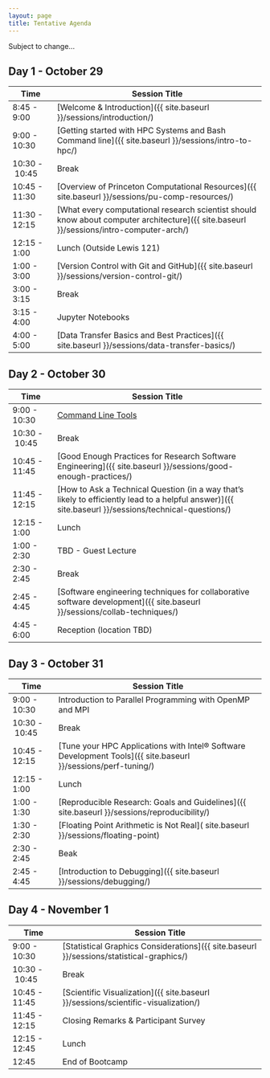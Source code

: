 ```yaml
---
layout: page
title: Tentative Agenda
---
```


Subject to change...

## Day 1 - October 29

| Time | Session Title |
| ------ | ----- |
| 8:45 - 9:00 | [Welcome & Introduction]({{ site.baseurl }}/sessions/introduction/)
| 9:00 - 10:30 | [Getting started with HPC Systems and Bash Command line]({{ site.baseurl }}/sessions/intro-to-hpc/) |
| 10:30&nbsp;-&nbsp;10:45 | Break |
| 10:45 - 11:30 | [Overview of Princeton Computational Resources]({{ site.baseurl }}/sessions/pu-comp-resources/) |
| 11:30 - 12:15 | [What every computational research scientist should know about computer architecture]({{ site.baseurl }}/sessions/intro-computer-arch/) |
| 12:15 - 1:00 | Lunch (Outside Lewis 121)|
| 1:00 - 3:00 | [Version Control with Git and GitHub]({{ site.baseurl }}/sessions/version-control-git/) |
| 3:00 - 3:15 | Break |
| 3:15 - 4:00 | Jupyter Notebooks |
| 4:00 - 5:00 | [Data Transfer Basics and Best Practices]({{ site.baseurl }}/sessions/data-transfer-basics/) |

## Day 2 - October 30

| Time | Session Title |
| ------ | ----- |
| 9:00 - 10:30 | [Command Line Tools]({{site.baseurl}}/sessions/command-line-tools/) |
| 10:30&nbsp;-&nbsp;10:45 | Break |
| 10:45 - 11:45 | [Good Enough Practices for Research Software Engineering]({{ site.baseurl }}/sessions/good-enough-practices/) |
| 11:45 - 12:15 | [How to Ask a Technical Question (in a way that’s likely to efficiently lead to a helpful answer)]({{ site.baseurl }}/sessions/technical-questions/) |
| 12:15 - 1:00 | Lunch |
| 1:00 - 2:30 | TBD - Guest Lecture |
| 2:30 - 2:45 | Break |
| 2:45 - 4:45 | [Software engineering techniques for collaborative software development]({{ site.baseurl }}/sessions/collab-techniques/) |
| 4:45 - 6:00 | Reception (location TBD) |

## Day 3 - October 31

| Time | Session Title |
| ------ | ----- |
| 9:00 - 10:30 | Introduction to Parallel Programming with OpenMP and MPI |
| 10:30&nbsp;-&nbsp;10:45 | Break |
| 10:45 - 12:15 | [Tune your HPC Applications with Intel® Software Development Tools]({{ site.baseurl }}/sessions/perf-tuning/) |
| 12:15 - 1:00 | Lunch |
| 1:00 - 1:30 | [Reproducible Research: Goals and Guidelines]({{ site.baseurl  }}/sessions/reproducibility/) |
| 1:30 - 2:30 | [Floating Point Arithmetic is Not Real]( site.baseurl }}/sessions/floating-point) |
| 2:30 - 2:45 | Beak |
| 2:45 - 4:45 |  [Introduction to Debugging]({{ site.baseurl  }}/sessions/debugging/) |


## Day 4 - November 1

| Time | Session Title |
| ------ | ----- |
| 9:00 - 10:30 | [Statistical Graphics Considerations]({{ site.baseurl }}/sessions/statistical-graphics/) |
| 10:30&nbsp;-&nbsp;10:45 | Break |
| 10:45 - 11:45 | [Scientific Visualization]({{ site.baseurl }}/sessions/scientific-visualization/) |
| 11:45 - 12:15 | Closing Remarks & Participant Survey |
| 12:15 - 12:45 | Lunch |
| 12:45 | End of Bootcamp |
